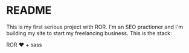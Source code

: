 # README

This is my first serious project with ROR. I'm an SEO practioner and I'm building my site to start my freelancing business. This is the stack: 

ROR :heart: + sass